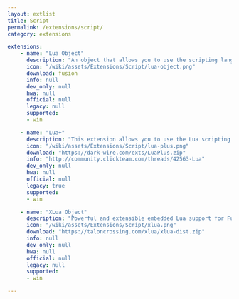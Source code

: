 ```yaml
---
layout: extlist
title: Script
permalink: /extensions/script/
category: extensions

extensions:
    - name: "Lua Object"
      description: "An object that allows you to use the scripting language Lua in Fusion. It is recommended that you use the newer XLua Object instead."
      icon: "/wiki/assets/Extensions/Script/lua-object.png"
      download: fusion
      info: null
      dev_only: null
      hwa: null
      official: null
      legacy: null
      supported:
      - win

    - name: "Lua+"
      description: "This extension allows you to use the Lua scripting language in Fusion. This extension has been discontinued; use XLua instead."
      icon: "/wiki/assets/Extensions/Script/lua-plus.png"
      download: "https://dark-wire.com/exts/LuaPlus.zip"
      info: "http://community.clickteam.com/threads/42563-Lua"
      dev_only: null
      hwa: null
      official: null
      legacy: true
      supported:
      - win

    - name: "XLua Object"
      description: "Powerful and extensible embedded Lua support for Fusion."
      icon: "/wiki/assets/Extensions/Script/xlua.png"
      download: "https://taloncrossing.com/xlua/xlua-dist.zip"
      info: null
      dev_only: null
      hwa: null
      official: null
      legacy: null
      supported:
      - win

---
```

